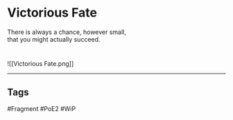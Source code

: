# Victorious Fate
There is always a chance, however small,  
that you might actually succeed.

#
![[Victorious Fate.png]]

---
## Tags
#Fragment 
#PoE2 
#WiP 